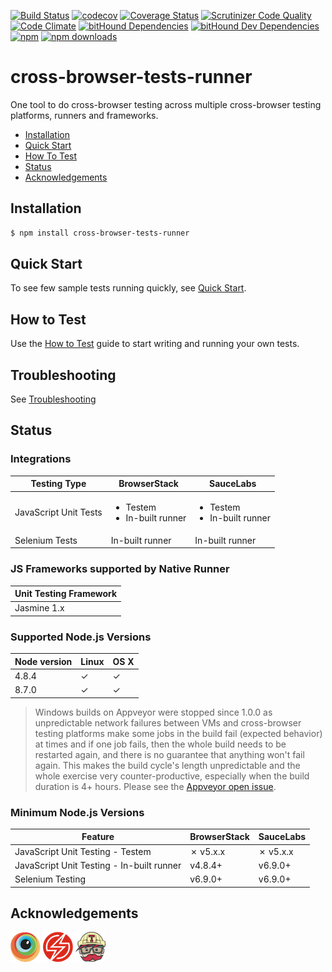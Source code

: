 [![Build Status](https://travis-ci.org/cross-browser-tests-runner/cross-browser-tests-runner.svg?branch=master)](https://travis-ci.org/cross-browser-tests-runner/cross-browser-tests-runner) [![codecov](https://codecov.io/gh/cross-browser-tests-runner/cross-browser-tests-runner/branch/master/graph/badge.svg)](https://codecov.io/gh/cross-browser-tests-runner/cross-browser-tests-runner) [![Coverage Status](https://coveralls.io/repos/github/cross-browser-tests-runner/cross-browser-tests-runner/badge.svg?branch=master)](https://coveralls.io/github/cross-browser-tests-runner/cross-browser-tests-runner?branch=master) [![Scrutinizer Code Quality](https://scrutinizer-ci.com/g/cross-browser-tests-runner/cross-browser-tests-runner/badges/quality-score.png?b=master)](https://scrutinizer-ci.com/g/cross-browser-tests-runner/cross-browser-tests-runner/?branch=master) [![Code Climate](https://codeclimate.com/github/cross-browser-tests-runner/cross-browser-tests-runner.svg)](https://codeclimate.com/github/cross-browser-tests-runner/cross-browser-tests-runner) [![bitHound Dependencies](https://www.bithound.io/github/cross-browser-tests-runner/cross-browser-tests-runner/badges/dependencies.svg)](https://www.bithound.io/github/cross-browser-tests-runner/cross-browser-tests-runner/master/dependencies/npm) [![bitHound Dev Dependencies](https://www.bithound.io/github/cross-browser-tests-runner/cross-browser-tests-runner/badges/devDependencies.svg)](https://www.bithound.io/github/cross-browser-tests-runner/cross-browser-tests-runner/master/dependencies/npm) [![npm](https://img.shields.io/npm/v/cross-browser-tests-runner.svg)](https://www.npmjs.com/package/cross-browser-tests-runner) [![npm downloads](https://img.shields.io/npm/dt/cross-browser-tests-runner.svg)](https://www.npmjs.com/package/cross-browser-tests-runner)

# cross-browser-tests-runner

One tool to do cross-browser testing across multiple cross-browser testing platforms, runners and frameworks.

- [Installation](#installation)
- [Quick Start](#quick-start)
- [How To Test](#how-to-test)
- [Status](#status)
- [Acknowledgements](#acknowledgements)

## Installation

```bash
$ npm install cross-browser-tests-runner
```

## Quick Start

To see few sample tests running quickly, see [Quick Start](https://github.com/cross-browser-tests-runner/cross-browser-tests-runner/wiki/Quick-Start).

## How to Test

Use the [How to Test](https://github.com/cross-browser-tests-runner/cross-browser-tests-runner/wiki/How-to-Test) guide to start writing and running your own tests.

## Troubleshooting

See [Troubleshooting](https://github.com/cross-browser-tests-runner/cross-browser-tests-runner/wiki/Troubleshooting)

## Status
### Integrations

Testing Type|BrowserStack|SauceLabs
-|-|-
JavaScript Unit Tests|<ul><li>Testem</li><li>In-built runner</li></ul>|<ul><li>Testem</li><li>In-built runner</li></ul>
Selenium Tests|In-built runner|In-built runner

### JS Frameworks supported by Native Runner

Unit Testing Framework|
-|
Jasmine 1.x|

### Supported Node.js Versions

Node version|Linux|OS X
-|-|-
4.8.4|✓|✓
8.7.0|✓|✓

> Windows builds on Appveyor were stopped since 1.0.0 as unpredictable network failures between VMs and cross-browser testing platforms make some jobs in the build fail (expected behavior) at times and if one job fails, then the whole build needs to be restarted again, and there is no guarantee that anything won't fail again. This makes the build cycle's length unpredictable and the whole exercise very counter-productive, especially when the build duration is 4+ hours. Please see the [Appveyor open issue](https://github.com/appveyor/ci/issues/58).

### Minimum Node.js Versions

Feature|BrowserStack|SauceLabs
-|-|-
JavaScript Unit Testing - Testem|✗ v5.x.x|✗ v5.x.x
JavaScript Unit Testing - In-built runner|v4.8.4+|v6.9.0+
Selenium Testing|v6.9.0+|v6.9.0+

## Acknowledgements
[![BrowserStack](doc/img/ack/browserstack-logo.png)](https://www.browserstack.com) [![SauceLabs](doc/img/ack/saucelabs-logo.png)](https://www.saucelabs.com) [![Travis CI](doc/img/ack/travis-logo.png)](https://travis-ci.org)
